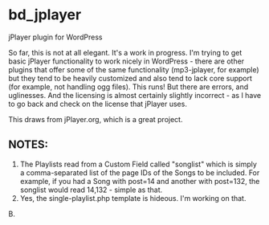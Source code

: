 bd_jplayer
==========

jPlayer plugin for WordPress 

So far, this is not at all elegant. It's a work in progress. I'm trying to get basic jPlayer functionality to work nicely in WordPress - there are other plugins that offer some of the same functionality (mp3-jplayer, for example) but they tend to be heavily customized and also tend to lack core support (for example, not handling ogg files). 
This runs! But there are errors, and uglinesses. And the licensing is almost certainly slightly incorrect - as I have to go back and check on the license that jPlayer uses.

This draws from jPlayer.org, which is a great project.

NOTES:
------

1. The Playlists read from a Custom Field called "songlist" which is simply a comma-separated list of the page IDs of the Songs to be included. For example, if you had a Song with post=14 and another with post=132, the songlist would read 14,132 - simple as that. 
2. Yes, the single-playlist.php template is hideous. I'm working on that.

B.
